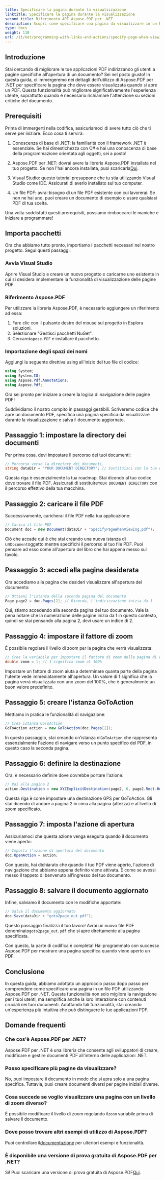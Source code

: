 ```yaml
---
title: Specificare la pagina durante la visualizzazione
linktitle: Specificare la pagina durante la visualizzazione
second_title: Riferimento API Aspose.PDF per .NET
description: Scopri come specificare una pagina da visualizzare in un PDF utilizzando Aspose.PDF per .NET. Migliora la navigazione utente con questa semplice guida.
type: docs
weight: 110
url: /it/net/programming-with-links-and-actions/specify-page-when-viewing/
---
```

## Introduzione

Stai cercando di migliorare le tue applicazioni PDF indirizzando gli utenti a pagine specifiche all'apertura di un documento? Sei nel posto giusto! In questa guida, ci immergeremo nei dettagli dell'utilizzo di Aspose.PDF per .NET per specificare la pagina che deve essere visualizzata quando si apre un PDF. Questa funzionalità può migliorare significativamente l'esperienza utente, soprattutto quando è necessario richiamare l'attenzione su sezioni critiche del documento.

## Prerequisiti

Prima di immergerti nella codifica, assicuriamoci di avere tutto ciò che ti serve per iniziare. Ecco cosa ti servirà:

1. Conoscenza di base di .NET: la familiarità con il framework .NET è essenziale. Se hai dimestichezza con C# e hai una conoscenza di base della programmazione orientata agli oggetti, sei a posto!

2.  Aspose.PDF per .NET: dovrai avere la libreria Aspose.PDF installata nel tuo progetto. Se non l'hai ancora installata, puoi scaricarla[Qui](https://releases.aspose.com/pdf/net/).

3. Visual Studio: questo tutorial presuppone che tu stia utilizzando Visual Studio come IDE. Assicurati di averlo installato sul tuo computer.

4. Un file PDF: avrai bisogno di un file PDF esistente con cui lavorerai. Se non ne hai uno, puoi creare un documento di esempio o usare qualsiasi PDF di tua scelta.

Una volta soddisfatti questi prerequisiti, possiamo rimboccarci le maniche e iniziare a programmare!

## Importa pacchetti

Ora che abbiamo tutto pronto, importiamo i pacchetti necessari nel nostro progetto. Segui questi passaggi:

### Avvia Visual Studio

Aprire Visual Studio e creare un nuovo progetto o caricarne uno esistente in cui si desidera implementare la funzionalità di visualizzazione delle pagine PDF.

### Riferimento Aspose.PDF

Per utilizzare la libreria Aspose.PDF, è necessario aggiungere un riferimento ad essa:

1. Fare clic con il pulsante destro del mouse sul progetto in Esplora soluzioni.
2. Selezionare "Gestisci pacchetti NuGet".
3.  Cercare`Aspose.PDF` e installare il pacchetto.

### Importazione degli spazi dei nomi

Aggiungi la seguente direttiva using all'inizio del tuo file di codice:

```csharp
using System;
using System.IO;
using Aspose.Pdf.Annotations;
using Aspose.Pdf;
```

Ora sei pronto per iniziare a creare la logica di navigazione delle pagine PDF!

Suddividiamo il nostro compito in passaggi gestibili. Scriveremo codice che apre un documento PDF, specifica una pagina specifica da visualizzare durante la visualizzazione e salva il documento aggiornato. 

## Passaggio 1: impostare la directory dei documenti

Per prima cosa, devi impostare il percorso dei tuoi documenti:

```csharp
// Percorso verso la directory dei documenti.
string dataDir = "YOUR DOCUMENT DIRECTORY"; // Sostituisci con la tua directory
```

 Questa riga è essenzialmente la tua roadmap. Stai dicendo al tuo codice dove trovare il file PDF. Assicurati di sostituire`YOUR DOCUMENT DIRECTORY` con il percorso effettivo della tua macchina.

## Passaggio 2: caricare il file PDF

Successivamente, caricherai il file PDF nella tua applicazione:

```csharp
// Carica il file PDF
Document doc = new Document(dataDir + "SpecifyPageWhenViewing.pdf");
```

 Ciò che accade qui è che stai creando una nuova istanza di un`Document`oggetto mentre specifichi il percorso al tuo file PDF. Puoi pensare ad esso come all'apertura del libro che hai appena messo sul tavolo.

## Passaggio 3: accedi alla pagina desiderata

Ora accediamo alla pagina che desideri visualizzare all'apertura del documento:

```csharp
// Ottieni l'istanza della seconda pagina del documento
Page page2 = doc.Pages[2]; // Ricorda, l'indicizzazione inizia da 1
```

Qui, stiamo accedendo alla seconda pagina del tuo documento. Vale la pena notare che la numerazione delle pagine inizia da 1 in questo contesto, quindi se stai pensando alla pagina 2, devi usare un indice di 2.

## Passaggio 4: impostare il fattore di zoom

È possibile regolare il livello di zoom per la pagina che verrà visualizzata:

```csharp
// Crea la variabile per impostare il fattore di zoom della pagina di destinazione
double zoom = 1; // 1 significa zoom al 100%
```

Impostare un fattore di zoom aiuta a determinare quanta parte della pagina l'utente vede immediatamente all'apertura. Un valore di 1 significa che la pagina verrà visualizzata con uno zoom del 100%, che è generalmente un buon valore predefinito.

## Passaggio 5: creare l'istanza GoToAction

Mettiamo in pratica le funzionalità di navigazione:

```csharp
// Crea istanza GoToAction
GoToAction action = new GoToAction(doc.Pages[2]); 
```

 In questo passaggio, stai creando un'istanza di`GoToAction` che rappresenta essenzialmente l'azione di navigare verso un punto specifico del PDF, in questo caso la seconda pagina.

## Passaggio 6: definire la destinazione

Ora, è necessario definire dove dovrebbe portare l'azione:

```csharp
// Vai alla pagina 2
action.Destination = new XYZExplicitDestination(page2, 0, page2.Rect.Height, zoom);
```

Questa riga è come impostare una destinazione GPS per GoToAction. Gli stai dicendo di andare a pagina 2 in cima alla pagina (altezza) e al livello di zoom specificato.

## Passaggio 7: imposta l'azione di apertura

Assicuriamoci che questa azione venga eseguita quando il documento viene aperto:

```csharp
// Imposta l'azione di apertura del documento
doc.OpenAction = action;
```

Con questo, hai dichiarato che quando il tuo PDF viene aperto, l'azione di navigazione che abbiamo appena definito viene attivata. È come se avessi messo il tappeto di benvenuto all'ingresso del tuo documento.

## Passaggio 8: salvare il documento aggiornato

Infine, salviamo il documento con le modifiche apportate:

```csharp
// Salva il documento aggiornato
doc.Save(dataDir + "goto2page_out.pdf");
```

Questo passaggio finalizza il tuo lavoro! Avrai un nuovo file PDF denominato`goto2page_out.pdf` che si apre direttamente alla pagina specificata.

Con questo, la parte di codifica è completa! Hai programmato con successo Aspose.PDF per mostrare una pagina specifica quando viene aperto un PDF. 

## Conclusione

In questa guida, abbiamo adottato un approccio passo dopo passo per comprendere come specificare una pagina in un file PDF utilizzando Aspose.PDF per .NET. Questa funzionalità non solo migliora la navigazione per i tuoi utenti, ma semplifica anche la loro interazione con contenuti cruciali nei tuoi documenti. Adottando tali funzionalità, stai creando un'esperienza più intuitiva che può distinguere le tue applicazioni PDF.

## Domande frequenti

### Che cos'è Aspose.PDF per .NET?
Aspose.PDF per .NET è una libreria che consente agli sviluppatori di creare, modificare e gestire documenti PDF all'interno delle applicazioni .NET.

### Posso specificare più pagine da visualizzare?
No, puoi impostare il documento in modo che si apra solo a una pagina specifica. Tuttavia, puoi creare documenti diversi per pagine iniziali diverse.

### Cosa succede se voglio visualizzare una pagina con un livello di zoom diverso?
 È possibile modificare il livello di zoom regolando il`zoom` variabile prima di salvare il documento.

### Dove posso trovare altri esempi di utilizzo di Aspose.PDF?
 Puoi controllare il[documentazione](https://reference.aspose.com/pdf/net/) per ulteriori esempi e funzionalità.

### È disponibile una versione di prova gratuita di Aspose.PDF per .NET?
 Sì! Puoi scaricare una versione di prova gratuita di Aspose.PDF[Qui](https://releases.aspose.com/).
